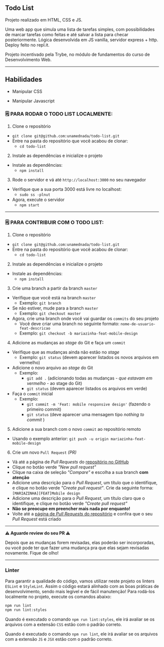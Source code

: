 ## Todo List

Projeto realizado em HTML, CSS e JS.

Uma web app que simula uma lista de tarefas simples, com possibilidades de marcar tarefas como feitas e até salvar a lista para checar posteriormente. Lógica desenvolvida em JS vanilla, servidor express + http. Deploy feito no repl.it.

Projeto incentivado pela Trybe, no módulo de fundamentos do curso de Desenvolvimento Web.

---

## Habilidades

- Manipular CSS

- Manipular Javascript

### 🗒 PARA RODAR O TODO LIST LOCALMENTE:

1. Clone o repositório
  * `git clone git@github.com:unamednada/todo-list.git`
  * Entre na pasta do repositório que você acabou de clonar:
    * `cd todo-list`

2. Instale as dependências e inicialize o projeto
  * Instale as dependências:
    * `npm install`

3. Rode o servidor e vá até `http://localhost:3000` no seu navegador
  * Verifique que a sua porta 3000 está livre no localhost:
    * `sudo ss -plnut`
  * Agora, execute o servidor
    * `npm start`

---

### 🗒 PARA CONTRIBUIR COM O TODO LIST:

1. Clone o repositório
  * `git clone git@github.com:unamednada/todo-list.git`
  * Entre na pasta do repositório que você acabou de clonar:
    * `cd todo-list`

2. Instale as dependências e inicialize o projeto
  * Instale as dependências:
    * `npm install`

3. Crie uma branch a partir da branch `master`
  * Verifique que você está na branch `master`
    * Exemplo: `git branch`
  * Se não estiver, mude para a branch `master`
    * Exemplo: `git checkout master`
  * Agora, crie uma branch onde você vai guardar os `commits` do seu projeto
    * Você deve criar uma branch no seguinte formato: `nome-de-usuario-feat-descricao`
    * Exemplo: `git checkout -b mariazinha-feat-mobile-design`

4. Adicione as mudanças ao _stage_ do Git e faça um `commit`
  * Verifique que as mudanças ainda não estão no _stage_
    * Exemplo: `git status` (devem aparecer listados os novos arquivos em vermelho)
  * Adicione o novo arquivo ao _stage_ do Git
      * Exemplo:
        * `git add .` (adicionando todas as mudanças - _que estavam em vermelho_ - ao stage do Git)
        * `git status` (devem aparecer listados os arquivos em verde)
  * Faça o `commit` inicial
      * Exemplo:
        * `git commit -m 'Feat: mobile responsive design'` (fazendo o primeiro commit)
        * `git status` (deve aparecer uma mensagem tipo _nothing to commit_ )

5. Adicione a sua branch com o novo `commit` ao repositório remoto
  * Usando o exemplo anterior: `git push -u origin mariazinha-feat-mobile-design`

6. Crie um novo `Pull Request` _(PR)_
  * Vá até a página de _Pull Requests_ do [repositório no GitHub](https://github.com/unamednada/todo-list/pulls)
  * Clique no botão verde _"New pull request"_
  * Clique na caixa de seleção _"Compare"_ e escolha a sua branch **com atenção**
  * Adicione uma descrição para o _Pull Request_, um título que o identifique, e clique no botão verde _"Create pull request"_. Crie da seguinte forma: `[MARIAZINHA][FEAT]Mobile design`
  * Adicione uma descrição para o _Pull Request_, um título claro que o identifique, e clique no botão verde _"Create pull request"_
  * **Não se preocupe em preencher mais nada por enquanto!**
  * Volte até a [página de _Pull Requests_ do repositório](https://github.com/unamednada/todo-list/pulls) e confira que o seu _Pull Request_ está criado

---

**⚠️ Aguarde review do seu PR ⚠️**

Depois que as mudanças forem revisadas, elas poderão ser incorporadas, ou você pode ter que fazer uma mudança pra que elas sejam revisadas novamente. Fique de olho!

---

### Linter

Para garantir a qualidade do código, vamos utilizar neste projeto os linters `ESLint` e `StyleLint`.
Assim o código estará alinhado com as boas práticas de desenvolvimento, sendo mais legível
e de fácil manutenção! Para rodá-los localmente no projeto, execute os comandos abaixo:

```bash
npm run lint
npm run lint:styles
```

Quando é executado o comando `npm run lint:styles`, ele irá avaliar se os arquivos com a extensão `CSS` estão com o padrão correto.

Quando é executado o comando `npm run lint`, ele irá avaliar se os arquivos com a extensão `JS` e `JSX` estão com o padrão correto.
